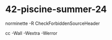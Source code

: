 # 42-piscine-summer-24

norminette -R CheckForbiddenSourceHeader <file>

cc -Wall -Wextra -Werror <file>